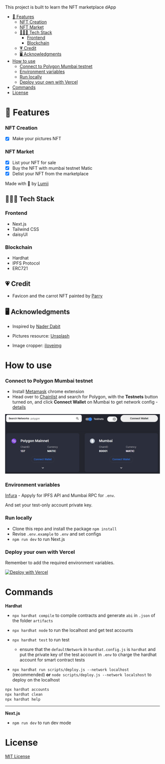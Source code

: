 This project is built to learn the NFT marketplace dApp

- [🧱 Features](#-features)
    - [NFT Creation](#nft-creation)
    - [NFT Market](#nft-market)
  - [👩🏻‍💻 Tech Stack](#-tech-stack)
    - [Frontend](#frontend)
    - [Blockchain](#blockchain)
  - [💗 Credit](#-credit)
  - [🖥 Acknowledgments](#-acknowledgments)
- [How to use](#how-to-use)
    - [Connect to Polygon Mumbai testnet](#connect-to-polygon-mumbai-testnet)
    - [Environment variables](#environment-variables)
    - [Run locally](#run-locally)
    - [Deploy your own with Vercel](#deploy-your-own-with-vercel)
- [Commands](#commands)
- [License](#license)

<!-- This project is started with the intention to make everyone in the world have fun with NFT.

NFT Playground is the community-oriented NFT-based ecosystem where everyone can share thoughts and get free NFTs (costing gas fee). -->

<!-- ## 🚀 Demo

Live Demo -->

<!-- TODO: Gif and Link -->

# 🧱 Features

<!-- ![BUIDL](https://raw.githubusercontent.com/arealclimber/nft-playground/main/public/BUIDL.PNG) -->

### NFT Creation

- [x] Make your pictures NFT

### NFT Market

- [x] List your NFT for sale
- [x] Buy the NFT with mumbai testnet Matic
- [x] Delist your NFT from the marketplace

<!-- ### Fractionalized NFT

-   [ ] Vault contract tests -->

Made with 💙 by [Lumii](https://twitter.com/arealclimber)

## 👩🏻‍💻 Tech Stack

### Frontend

- Next.js
- Tailwind CSS
- daisyUI

### Blockchain

- Hardhat
- IPFS Protocol
- ERC721

<!-- ## Community😋

### Share to Earn

-   [ ] Send messages like Twitter and Get your articles to be NFT with a \***one-click**\* button.
-   [ ] As your messages help more people (getting more likes), you can earn the beautiful NFT created by collaborative artists.

### Welcome every creators!

-   [ ] Welcome any artists, writers, or people who're passionate about the world or the environment to share the love here!

## NFT Create & Sell🎉

#### Make your memory NFTs

-   [x] Drag and drop your pictures and have them be NFTs.
-   [ ] Show off your one-of-a-kind precise NFTs on our platform or any other social media.
-   [ ] Give your NFT to your friends as convenient as you want

#### NFT Marketplace

-   [x] You can sell or trade your \***fresh**\* NFT here

## NFT Fractions🎈

#### Add liquidity to your valuable NFTs

-   [ ] Fractionalized your NFTs

-   [ ] Lend or borrow with NFTs

## More Friendly Designs🧶

#### Wallet integrations, fiat-to-crypto bridges, and more

-   [ ] Make the Crypto world more available to the world -->

## 💗 Credit

- Favicon and the carrot NFT painted by [Parry](https://www.instagram.com/parryfromfantasytostart/)

## 🖥 Acknowledgments

- Inspired by [Nader Dabit](https://dev.to/edge-and-node/building-scalable-full-stack-apps-on-ethereum-with-polygon-2cfb)

- Pictures resource: [Unsplash](https://unsplash.com/)
- Image cropper: [iloveimg](https://www.iloveimg.com/crop-image)

# How to use

### Connect to Polygon Mumbai testnet

- Install [Metamask](https://chrome.google.com/webstore/detail/metamask/nkbihfbeogaeaoehlefnkodbefgpgknn) chrome extension
- Head over to [Chainlist](https://chainlist.org/) and search for Polygon, with the **Testnets** button turned on, and click **Connect Wallet** on Mumbai to get network config - [details](https://medium.com/stakingbits/how-to-connect-polygon-mumbai-testnet-to-metamask-fc3487a3871f)

![chainlist](https://github.com/arealclimber/nft-playground/blob/main/public/chainlist.PNG?raw=true)

### Environment variables

[Infura](https://infura.io/) - Appyly for IPFS API and Mumbai RPC for `.env`.

And set your test-only account private key.

### Run locally

- Clone this repo and install the package `npm install`
- Revise `.env.example` to `.env` and set configs
- `npm run dev` to run Next.js

### Deploy your own with Vercel

Remember to add the required environment variables.

[![Deploy with Vercel](https://vercel.com/button)](https://vercel.com/new/clone?repository-url=https%3A%2F%2Fgithub.com%2Farealclimber%2Fnft-playground)

# Commands

**Hardhat**

- `npx hardhat compile` to compile contracts and generate `abi` in `.json` of the folder `artifacts`

- `npx hardhat node` to run the localhost and get test accounts

- `npx hardhat test` to run test

  - ensure that the `defaultNetwork` in `hardhat.config.js` is `hardhat` and put the private key of the test account in `.env` to charge the hardhat account for smart contract tests

- `npx hardhat run scripts/deploy.js --network localhost` (recommended) **or** `node scripts/deploy.js --network localshost` to deploy on the localhost

```shell
npx hardhat accounts
npx hardhat clean
npx hardhat help
```

---

**Next.js**

- `npm run dev` to run dev mode

# License

[MIT License](https://github.com/arealclimber/nft-playground/blob/main/LICENSE)
